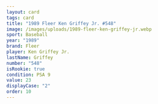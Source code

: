 ```yaml
---
layout: card
tags: card
title: "1989 Fleer Ken Griffey Jr. #548"
image: /images/uploads/1989-fleer-ken-griffey-jr.webp
sport: Baseball
year: "1989"
brand: Fleer
player: Ken Griffey Jr.
lastName: Griffey
number: "548"
isRookie: true
condition: PSA 9
value: 23
displayCase: "2"
order: 10
---
```

